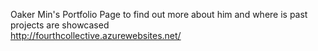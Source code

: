 Oaker Min's Portfolio Page to find out more about him and where is past projects are showcased
<br>
http://fourthcollective.azurewebsites.net/
